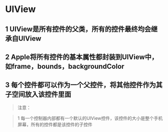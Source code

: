 #  UIView

## 1 UIView是所有控件的父类，所有的控件最终均会继承自UIView

## 2 Apple将所有控件的基本属性都封装到UIView中，如frame，bounds，backgroundColor

## 3 每个控件都可以作为一个父控件，将其他控件作为其子空间放入该控件里面
> 注意：

> 1 每一个控制器内部都有一个默认的UIView控件，该控件的大小是整个手机屏幕，所有的控件都是该控件的子控件
